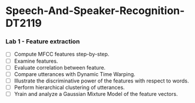 # Speech-And-Speaker-Recognition-DT2119

### Lab 1 - Feature extraction
- [ ] Compute MFCC features step-by-step.
- [ ] Examine features.
- [ ] Evaluate correlation between feature.
- [ ] Compare utterances with Dynamic Time Warping.
- [ ] Illustrate the discriminative power of the features with respect to words.
- [ ] Perform hierarchical clustering of utterances.
- [ ] Yrain and analyze a Gaussian Mixture Model of the feature vectors.
